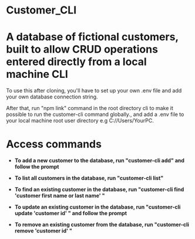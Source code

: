 # Customer_CLI

# **A database of fictional customers, built to allow CRUD operations entered directly from a local machine CLI**

To use this after cloning, you'll have to set up your own .env file and add your own database connection string.

After that, run "npm link" command in the root directory cli to make it possible to run the customer-cli command globally., and add a .env file to your local machine root user directory e.g C://Users/YourPC.


# **Access commands**

* **To add a new customer to the database, run "customer-cli add" and follow the prompt**

* **To list all customers in the database, run "customer-cli list"**

* **To find an existing customer in the database, run "customer-cli find 'customer first name or last name' "**

* **To update an existing customer in the database, run "customer-cli update 'customer id' " and follow the prompt**

* **To remove an existing customer from the database, run "customer-cli remove 'customer id' "**